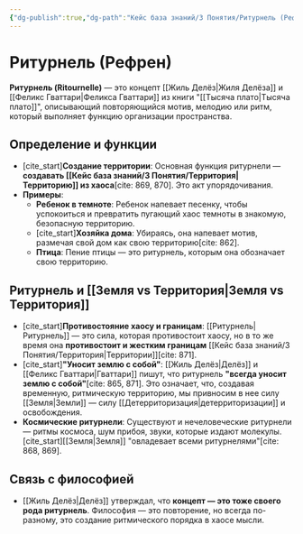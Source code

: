 ```yaml
---
{"dg-publish":true,"dg-path":"Кейс база знаний/3 Понятия/Ритурнель (Рефрен)","permalink":"/kejs-baza-znanij/3-ponyatiya/riturnel-refren/"}
---
```


# Ритурнель (Рефрен)

**Ритурнель (Ritournelle)** — это концепт [[Жиль Делёз\|Жиля Делёза]] и [[Феликс Гваттари\|Феликса Гваттари]] из книги "[[Тысяча плато\|Тысяча плато]]", описывающий повторяющийся мотив, мелодию или ритм, который выполняет функцию организации пространства.

## Определение и функции
- [cite_start]**Создание территории**: Основная функция ритурнели — **создавать [[Кейс база знаний/3 Понятия/Территория\|Территорию]] из хаоса**[cite: 869, 870]. Это акт упорядочивания.
- **Примеры**:
    - **Ребенок в темноте**: Ребенок напевает песенку, чтобы успокоиться и превратить пугающий хаос темноты в знакомую, безопасную территорию.
    - [cite_start]**Хозяйка дома**: Убираясь, она напевает мотив, размечая свой дом как свою территорию[cite: 862].
    - **Птица**: Пение птицы — это ритурнель, которым она обозначает свою территорию.

## Ритурнель и [[Земля vs Территория\|Земля vs Территория]]
- [cite_start]**Противостояние хаосу и границам**: [[Ритурнель\|Ритурнель]] — это сила, которая противостоит хаосу, но в то же время она **противостоит и жестким границам** [[Кейс база знаний/3 Понятия/Территория\|Территории]][cite: 871].
- [cite_start]**"Уносит землю с собой"**: [[Жиль Делёз\|Делёз]] и [[Феликс Гваттари\|Гваттари]] пишут, что ритурнель **"всегда уносит землю с собой"**[cite: 865, 871]. Это означает, что, создавая временную, ритмическую территорию, мы привносим в нее силу [[Земля\|Земли]] — силу [[Детерриторизация\|детерриторизации]] и освобождения.
- **Космические ритурнели**: Существуют и нечеловеческие ритурнели — ритмы космоса, шум прибоя, звуки, которые издают молекулы. [cite_start][[Земля\|Земля]] "овладевает всеми ритурнелями"[cite: 868, 869].

## Связь с философией
- [[Жиль Делёз\|Делёз]] утверждал, что **концепт — это тоже своего рода ритурнель**. Философия — это повторение, но всегда по-разному, это создание ритмического порядка в хаосе мысли.


